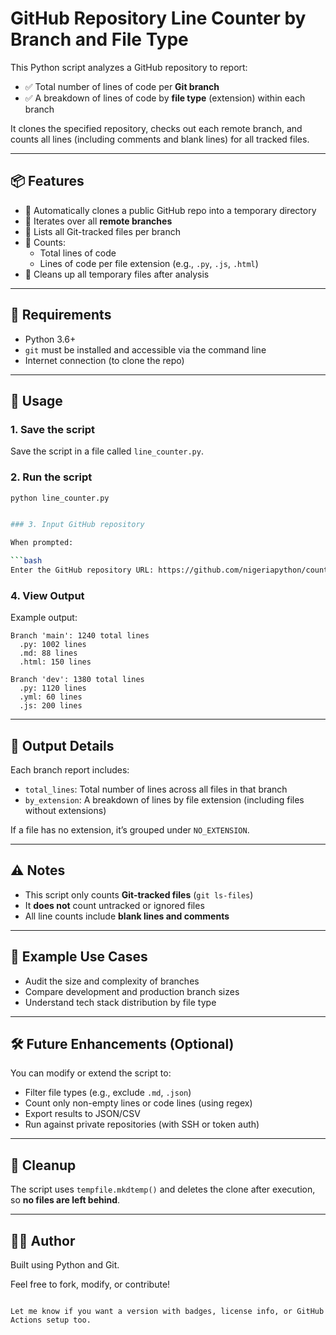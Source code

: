# GitHub Repository Line Counter by Branch and File Type

This Python script analyzes a GitHub repository to report:

- ✅ Total number of lines of code per **Git branch**
- ✅ A breakdown of lines of code by **file type** (extension) within each branch

It clones the specified repository, checks out each remote branch, and counts all lines (including comments and blank lines) for all tracked files.

---

## 📦 Features

- 🧠 Automatically clones a public GitHub repo into a temporary directory
- 🔀 Iterates over all **remote branches**
- 📁 Lists all Git-tracked files per branch
- 🧮 Counts:
  - Total lines of code
  - Lines of code per file extension (e.g., `.py`, `.js`, `.html`)
- 🧹 Cleans up all temporary files after analysis

---

## 📌 Requirements

- Python 3.6+
- `git` must be installed and accessible via the command line
- Internet connection (to clone the repo)

---

## 🚀 Usage

### 1. Save the script

Save the script in a file called `line_counter.py`.

### 2. Run the script

```bash
python line_counter.py


### 3. Input GitHub repository

When prompted:

```bash
Enter the GitHub repository URL: https://github.com/nigeriapython/count_github_repo_code_lines.git
```

### 4. View Output

Example output:

```
Branch 'main': 1240 total lines
  .py: 1002 lines
  .md: 88 lines
  .html: 150 lines

Branch 'dev': 1380 total lines
  .py: 1120 lines
  .yml: 60 lines
  .js: 200 lines
```

---

## 📁 Output Details

Each branch report includes:

* `total_lines`: Total number of lines across all files in that branch
* `by_extension`: A breakdown of lines by file extension (including files without extensions)

If a file has no extension, it’s grouped under `NO_EXTENSION`.

---

## ⚠️ Notes

* This script only counts **Git-tracked files** (`git ls-files`)
* It **does not** count untracked or ignored files
* All line counts include **blank lines and comments**

---

## 🧪 Example Use Cases

* Audit the size and complexity of branches
* Compare development and production branch sizes
* Understand tech stack distribution by file type

---

## 🛠 Future Enhancements (Optional)

You can modify or extend the script to:

* Filter file types (e.g., exclude `.md`, `.json`)
* Count only non-empty lines or code lines (using regex)
* Export results to JSON/CSV
* Run against private repositories (with SSH or token auth)

---

## 🧹 Cleanup

The script uses `tempfile.mkdtemp()` and deletes the clone after execution, so **no files are left behind**.

---

## 👨‍💻 Author

Built using Python and Git.

Feel free to fork, modify, or contribute!

```

Let me know if you want a version with badges, license info, or GitHub Actions setup too.
```
